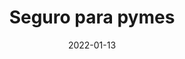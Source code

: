 ---
title: 'Seguro para pymes'
date: '2022-01-13'
description: 'Seguro para empresas'
image: './pymes.jpeg'
alt: 'Imagen de seguro para pymes'
contentId: 'generalServices'
---